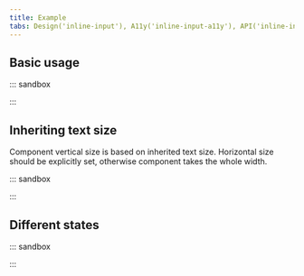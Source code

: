 ```yaml
---
title: Example
tabs: Design('inline-input'), A11y('inline-input-a11y'), API('inline-input-api'), Example('inline-input-example'), Changelog('inline-input-changelog')
---
```


## Basic usage

::: sandbox

<script lang="tsx">
import React from 'react';
import InlineInput from '@semcore/ui/inline-input';

const Example = () => {
  return (
    <InlineInput
      onBlurBehavior='cancel'
      onCancel={console.log}
      onChange={console.log}
      onConfirm={console.log}
    >
      <InlineInput.Addon htmlFor='basic-example' tag='label'>
        user name:
      </InlineInput.Addon>
      <InlineInput.Value id='basic-example' defaultValue='Hello world' />
      <InlineInput.ConfirmControl />
      <InlineInput.CancelControl />
    </InlineInput>
  );
};

const Demo = Example;
</script>

:::

## Inheriting text size

Component vertical size is based on inherited text size. Horizontal size should be explicitly set, otherwise component takes the whole width.

::: sandbox

<script lang="tsx">
import React from 'react';
import InlineInput from '@semcore/ui/inline-input';
import InlineEdit from '@semcore/ui/inline-edit';
import EditM from '@semcore/ui/icon/Edit/m';
import { Text } from '@semcore/ui/typography';

const Example = () => {
  const [title, setTitle] = React.useState('Lorem ipsum');
  const [editingTitle, setEditingTitle] = React.useState(false);
  const [savingTitle, setSavingTitle] = React.useState(false);
  const stopEditing = () => setEditingTitle(false);
  const handleTitle = (title) => {
    setSavingTitle(true);
    /** Here we doing some network activities */
    setTimeout(() => {
      setTitle(title);
      setSavingTitle(false);
      setEditingTitle(false);
    }, 3000);
  };

  return (
    <>
      <Text tag='h1'>
        <InlineEdit editable={editingTitle} onEditableChange={setEditingTitle}>
          <InlineEdit.View pr={5}>
            {title} <EditM />
          </InlineEdit.View>
          <InlineEdit.Edit>
            <InlineInput onConfirm={handleTitle} onCancel={stopEditing} loading={savingTitle}>
              <InlineInput.Value autoFocus defaultValue={title} />
              <InlineInput.ConfirmControl />
              <InlineInput.CancelControl />
            </InlineInput>
          </InlineEdit.Edit>
        </InlineEdit>
      </Text>
      dolor sit amet, consectetur adipiscing elit, sed do eiusmod tempor incididunt ut labore et
      dolore magna aliqua. Ut enim ad minim veniam, quis nostrud exercitation ullamco laboris nisi
      ut aliquip ex ea commodo consequat. Duis aute irure dolor in reprehenderit in voluptate velit
      esse cillum dolore eu fugiat nulla pariatur. Excepteur sint occaecat cupidatat non proident,
      sunt in culpa qui officia deserunt mollit anim id est laborum.
    </>
  );
};

const Demo = Example;
</script>

:::

## Different states

::: sandbox

<script lang="tsx">
import React from 'react';
import InlineInput from '@semcore/ui/inline-input';

const Example = () => {
  return (
    <div>
      <InlineInput state='valid'>
        <InlineInput.Value />
        <InlineInput.ConfirmControl />
        <InlineInput.CancelControl />
      </InlineInput>
      <br />
      <br />
      <InlineInput state='invalid'>
        <InlineInput.Value />
        <InlineInput.ConfirmControl />
        <InlineInput.CancelControl />
      </InlineInput>
      <br />
      <br />
      <InlineInput disabled>
        <InlineInput.Value />
        <InlineInput.ConfirmControl />
        <InlineInput.CancelControl />
      </InlineInput>
      <br />
      <br />
      <InlineInput loading>
        <InlineInput.Value />
        <InlineInput.ConfirmControl />
        <InlineInput.CancelControl />
      </InlineInput>
    </div>
  );
};

const Demo = Example;
</script>

:::
